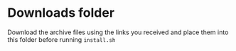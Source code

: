 # Downloads folder

Download the archive files using the links you received and place them
into this folder before running `install.sh`
